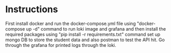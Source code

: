 # Instructions
First install docker and run the docker-compose.yml file using "docker-compose up -d" command to run loki image and grafana
and then install the required packages using "pip install -r requirements.txt" command set up mongo DB to store the student data and also postman to test the API hit.
Go through the grafana for printed logs through the loki.
